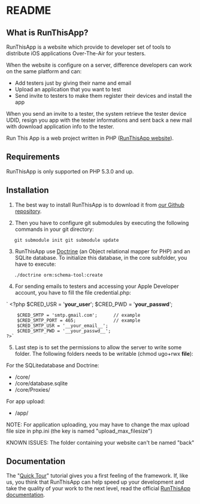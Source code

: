 README
======

What is RunThisApp?
-------------------

RunThisApp is a website which provide to developer set of tools to distribute iOS applications Over-The-Air for your testers.

When the website is configure on a server, difference developers can work on the same platform and can:

- Add testers just by giving their name and email
- Upload an application that you want to test
- Send invite to testers to make them register their devices and install the app

When you send an invite to a tester, the system retrieve the tester device UDID, resign you app with the tester informations and sent back a new mail with download application info to the tester.

Run This App is a web project written in PHP ([RunThisApp website][1]).

Requirements
------------

RunThisApp is only supported on PHP 5.3.0 and up.

Installation
------------

1. The best way to install RunThisApp is to download it from [our Github repository][2].

2. Then you have to configure git submodules by executing the following commands in your git directory:
	
`	git submodule init
	git submodule update`
	
3. RunThisApp use [Doctrine][3] (an Object relational mapper for PHP) and an SQLite database. To initialize this database, in the core subfolder, you have to execute:
	
`	./doctrine orm:schema-tool:create`
	
4. For sending emails to testers and accessing your Apple Developer account, you have to fill the file credential.php:
	
`	<?php
		$CRED_USR = '__your_user__';
		$CRED_PWD = '__your_passwd__';
		
		$CRED_SMTP = 'smtp.gmail.com';		// example
		$CRED_SMTP_PORT = 465;				// example
		$CRED_SMTP_USR = '__your_email__';
		$CRED_SMTP_PWD = '__your_passwd__';
	?>`
	
5. Last step is to set the permissions to allow the server to write some folder. The following folders needs to be writable (chmod ugo+rwx __file__):

For the SQLitedatabase and Doctrine:

- /core/
- /core/database.sqlite
- /core/Proxies/

For app upload:

- /app/

NOTE: For application uploading, you may have to change the max upload file size in php.ini (the key is named "upload_max_filesize")

KNOWN ISSUES: The folder containing your website can't be named "back"

Documentation
-------------

The "[Quick Tour][2]" tutorial gives you a first feeling of the framework. If,
like us, you think that RunThisApp can help speed up your development and take
the quality of your work to the next level, read the official
[RunThisApp documentation][1].

[1]: http://www.runthisapp.com/
[2]: http://lludo.github.com/RunThisApp/
[3]: http://www.doctrine-project.org/projects/orm
